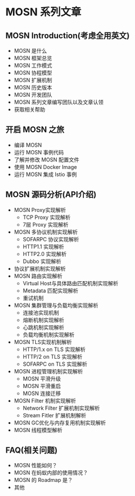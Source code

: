 # MOSN 系列文章
## MOSN Introduction(考虑全用英文)
+ MOSN 是什么
+ MOSN 框架总览
+ MOSN 工作模式
+ MOSN 协程模型
+ MOSN 扩展机制
+ MOSN 历史版本
+ MOSN 开发团队
+ MOSN 系列文章编写团队以及文章认领
+ 获取相关帮助

## 开启 MOSN 之旅
+ 编译 MOSN 
+ 运行 MOSN 事例代码
+ 了解并修改 MOSN 配置文件
+ 使用 MOSN Docker Image
+ 运行 MOSN 集成 Istio 事例

## MOSN 源码分析(API介绍)
+ MOSN Proxy实现解析
    + TCP Proxy 实现解析
    + 7层 Proxy 实现解析
+ MOSN 多协议机制实现解析
    + SOFARPC 协议实现解析
    + HTTP1.1 实现解析
    + HTTP2.0 实现解析
    + Dubbo 实现解析
+ 协议扩展机制实现解析   
+ MOSN 路由实现解析
    + Virtual Host与具体路由匹配机制实现解析
    + Metadata 匹配实现解析
    + 重试机制
+ MOSN 集群管理与负载均衡实现解析
    + 连接池实现机制
    + 熔断机制实现解析
    + 心跳机制实现解析
    + 负载均衡机制实现解析
+ MOSN TLS实现机制解析
    + HTTP/1.x on TLS 实现解析
    + HTTP/2 on TLS 实现解析
    + SOFARPC on TLS 实现解析
+ MOSN 进程管理机制实现解析
    + MOSN 平滑升级
    + MOSN 平滑重启
    + MOSN 连接迁移
+ MOSN Filter 机制实现解析
    + Network Filter 扩展机制实现解析
    + Stream Fitler 扩展机制解析
+ MOSN GC优化与内存复用机制实现解析
+ MOSN 线程模型解析

## FAQ(相关问题)
+ MOSN 性能如何？
+ MOSN 在蚂蚁内部的使用情况？
+ MOSN 的 Roadmap 是？
+ 其他
